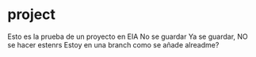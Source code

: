 # project
Esto es la prueba de un proyecto en EIA
No se guardar
Ya se guardar,
NO se hacer estenrs
Estoy en una branch como se añade alreadme?
